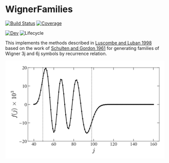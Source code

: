# WignerFamilies

[![Build Status](https://github.com/xzackli/WignerFamilies.jl/workflows/CI/badge.svg)](https://github.com/xzackli/WignerFamilies.jl/actions)
[![Coverage](https://codecov.io/gh/xzackli/WignerFamilies.jl/branch/master/graph/badge.svg)](https://codecov.io/gh/xzackli/WignerFamilies.jl)
<!-- [![Stable](https://img.shields.io/badge/docs-stable-blue.svg)](https://xzackli.github.io/WignerFamilies.jl/stable) -->
[![Dev](https://img.shields.io/badge/docs-dev-blue.svg)](https://xzackli.github.io/WignerFamilies.jl/dev)
![Lifecycle](https://img.shields.io/badge/lifecycle-experimental-orange.svg)

This implements the methods described in [Luscombe and Luban 1998](https://journals.aps.org/pre/abstract/10.1103/PhysRevE.57.7274) based on the work of [Schulten and Gordon 1961](https://aip.scitation.org/doi/10.1063/1.522426) for generating families of Wigner 3j and 6j symbols by recurrence relation. 

![example plot](examples/luscombe_and_luban_1998.png)
